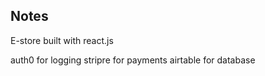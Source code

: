## Notes

E-store built with react.js

auth0 for logging
stripre for payments
airtable for database
